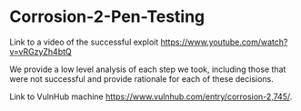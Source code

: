 # Corrosion-2-Pen-Testing

Link to a video of the successful exploit https://www.youtube.com/watch?v=vRGzyZh4btQ

We provide a low level analysis of each step we took, including those that were not successful and provide rationale for each of these decisions.

Link to VulnHub machine https://www.vulnhub.com/entry/corrosion-2,745/.
